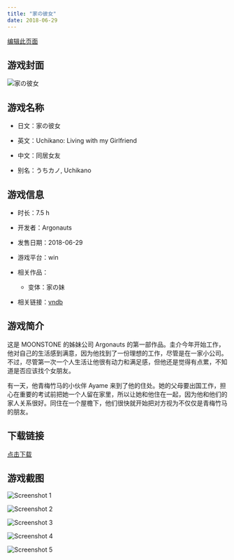 ```yaml
---
title: "家の彼女"
date: 2018-06-29
---
```

[编辑此页面](https://github.com/ACG-3/ADV3-source/blob/main/source/_posts/%E5%AE%B6%E3%81%AE%E5%BD%BC%E5%A5%B3.md)

## 游戏封面

![家の彼女](https%3A//pan.timero.xyz/onedrive/img_lib_001/%E5%AE%B6%E3%81%AE%E5%BD%BC%E5%A5%B3_cover.avif)


## 游戏名称

- 日文：家の彼女
- 英文：Uchikano: Living with my Girlfriend
- 中文：同居女友

- 别名：うちカノ, Uchikano


## 游戏信息

- 时长：7.5 h
- 开发者：Argonauts
- 发售日期：2018-06-29
- 游戏平台：win
- 相关作品：
   - 变体：家の妹

- 相关链接：[vndb](https://vndb.org/v22658)


## 游戏简介

这是 MOONSTONE 的姊妹公司 Argonauts 的第一部作品。圭介今年开始工作，他对自己的生活感到满意，因为他找到了一份理想的工作，尽管是在一家小公司。不过，尽管第一次一个人生活让他很有动力和满足感，但他还是觉得有点累，不知道是否应该找个女朋友。

有一天，他青梅竹马的小伙伴 Ayame 来到了他的住处。她的父母要出国工作，担心在重要的考试前把她一个人留在家里，所以让她和他住在一起，因为他和他们的家人关系很好。同住在一个屋檐下，他们很快就开始把对方视为不仅仅是青梅竹马的朋友。




## 下载链接

[点击下载](https://pan.timero.xyz/onedrive/adv_lib_001/%E5%AE%B6%E3%81%AE%E5%BD%BC%E5%A5%B3)


## 游戏截图


![Screenshot 1](https%3A//pan.timero.xyz/onedrive/img_lib_001/%E5%AE%B6%E3%81%AE%E5%BD%BC%E5%A5%B3_Screenshot_1.avif)

![Screenshot 2](https%3A//pan.timero.xyz/onedrive/img_lib_001/%E5%AE%B6%E3%81%AE%E5%BD%BC%E5%A5%B3_Screenshot_2.avif)

![Screenshot 3](https%3A//pan.timero.xyz/onedrive/img_lib_001/%E5%AE%B6%E3%81%AE%E5%BD%BC%E5%A5%B3_Screenshot_3.avif)

![Screenshot 4](https%3A//pan.timero.xyz/onedrive/img_lib_001/%E5%AE%B6%E3%81%AE%E5%BD%BC%E5%A5%B3_Screenshot_4.avif)

![Screenshot 5](https%3A//pan.timero.xyz/onedrive/img_lib_001/%E5%AE%B6%E3%81%AE%E5%BD%BC%E5%A5%B3_Screenshot_5.avif)

